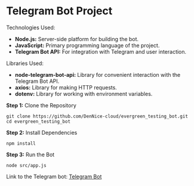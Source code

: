 # Telegram Bot Project

Technologies Used:
- **Node.js:** Server-side platform for building the bot.
- **JavaScript:** Primary programming language of the project.
- **Telegram Bot API:** For integration with Telegram and user interaction.

Libraries Used:
- **node-telegram-bot-api:** Library for convenient interaction with the Telegram Bot API.
- **axios:** Library for making HTTP requests.
- **dotenv:** Library for working with environment variables.

**Step 1:** Clone the Repository
```
git clone https://github.com/DenNice-cloud/evergreen_testing_bot.git
cd evergreen_testing_bot
```

**Step 2:** Install Dependencies
```
npm install
```
**Step 3:** Run the Bot
```
node src/app.js
```
Link to the Telegram bot: [Telegram Bot](t.me/Evergreen_Testing_Bot)
